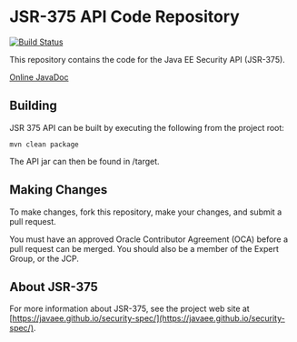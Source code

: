 # JSR-375 API Code Repository

[![Build Status](https://travis-ci.org/javaee/security-api.svg?branch=master)](https://travis-ci.org/javaee/security-api)

This repository contains the code for the Java EE Security API (JSR-375).

[Online JavaDoc](https://javaee.github.io/security-api/apidocs/index.html)

Building
--------

JSR 375 API can be built by executing the following from the project root:

``mvn clean package``

The API jar can then be found in /target.

Making Changes
--------------

To make changes, fork this repository, make your changes, and submit a pull request.

You must have an approved Oracle Contributor Agreement (OCA) before a pull request can be merged. You should also be a member of the Expert Group, or the JCP.

About JSR-375
-------------

For more information about JSR-375, see the project web site at [https://javaee.github.io/security-spec/](https://javaee.github.io/security-spec/).
